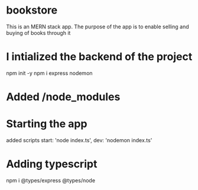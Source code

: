 # bookstore
This is an MERN stack app. The purpose of the app is to enable selling and buying of books through it

# I intialized the backend of the project
npm init -y
npm i express nodemon

# Added /node_modules

# Starting the app
added scripts start: 'node index.ts', dev: 'nodemon index.ts'

# Adding typescript
npm i @types/express @types/node